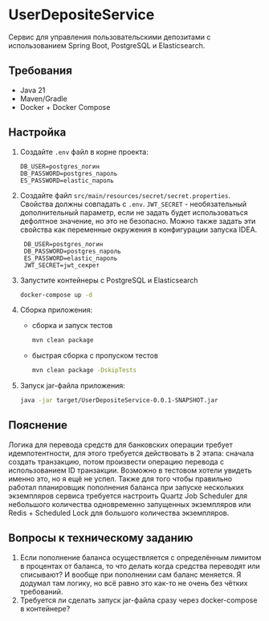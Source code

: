 # UserDepositeService

Сервис для управления пользовательскими депозитами с использованием Spring Boot, PostgreSQL и Elasticsearch.

## Требования
- Java 21
- Maven/Gradle
- Docker + Docker Compose

## Настройка
1. Создайте `.env` файл в корне проекта:

    ```properties
    DB_USER=postgres_логин
    DB_PASSWORD=postgres_пароль
    ES_PASSWORD=elastic_пароль
    ```

2. Создайте файл `src/main/resources/secret/secret.properties`. 
Свойства должны совпадать с `.env`. 
`JWT_SECRET` - необязательный дополнительный параметр, 
если не задать будет использоваться дефолтное значение, но это не безопасно. 
Можно также задать эти свойства как переменные окружения в конфигурации запуска IDEA.
   ```properties
    DB_USER=postgres_логин
    DB_PASSWORD=postgres_пароль
    ES_PASSWORD=elastic_пароль
    JWT_SECRET=jwt_секрет
    ```

3. Запустите контейнеры с PostgreSQL и Elasticsearch
    ```bash
    docker-compose up -d
    ```

4. Сборка приложения: 
   - сборка и запуск тестов
       ```bash
       mvn clean package
       ```
   - быстрая сборка с пропуском тестов
     ```bash
     mvn clean package -DskipTests
     ```

5. Запуск jar-файла приложения:
    ```bash
    java -jar target/UserDepositeService-0.0.1-SNAPSHOT.jar
    ```

## Пояснение
Логика для перевода средств для банковских операции требует идемпотентности, 
для этого требуется действовать в 2 этапа: сначала создать транзакцию, 
потом произвести операцию перевода с использованием ID транзакции. 
Возможно в тестовом хотели увидеть именно это, но я ещё не успел.
Также для того чтобы правильно работал планировщик пополнения баланса при запуске
нескольких экземпляров сервиса требуется настроить Quartz Job Scheduler для небольшого 
количества одновременно запущенных экземпляров или Redis + Scheduled Lock
для большого количества экземпляров.

## Вопросы к техническому заданию
1. Если пополнение баланса осуществляется с определённым лимитом в процентах от баланса, 
то что делать когда средства переводят или списывают? И вообще при пополнении сам баланс меняется. 
Я додумал там логику, но всё равно это как-то не очень без чётких требований.
2. Требуется ли сделать запуск jar-файла сразу через docker-compose в контейнере?